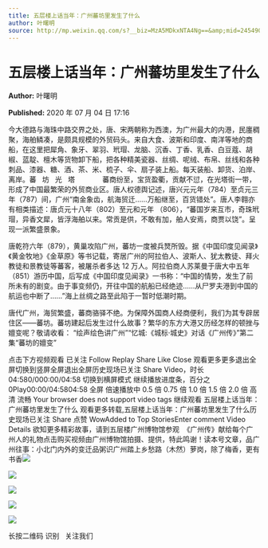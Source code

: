 ```yaml
---
title: 五层楼上话当年：广州蕃坊里发生了什么
author: 叶曙明
source: http://mp.weixin.qq.com/s?__biz=MzA5MDkxNTA4Ng==&amp;mid=2454909541&amp;idx=1&amp;sn=afa957c682243bfbbf550cb9db811d25&amp;chksm=87a23a04b0d5b312879d5dc44c648b90133de41d1d20d0f4aa9ff5175989a6666ca6f5054ed8#rd
---
```


# 五层楼上话当年：广州蕃坊里发生了什么

**Author:** 叶曙明

**Published:** 2020 年 07 月 04 日 17:16

今大德路与海珠中路交界之处，唐、宋两朝称为西澳，为广州最大的内港，民廛稠聚，海舶鳞凑，是颇具规模的外贸码头。来自大食、波斯和印度、南洋等地的商船，在这里把犀角、象牙、翠羽、玳瑁、龙脑、沉香、丁香、乳香、白豆蔻、胡椒、蓝靛、檀木等货物卸下船，把各种精美瓷器、丝绸、呢绒、布帛、丝线和各种刺品、漆器、糖、酒、茶、米、梳子、伞、扇子装上船。每天装船、卸货、泊岸、离岸。蕃   坊   光   塔              蕃商纷至，宝货盈衢，贡献不愆，在光塔街一带，形成了中国最繁荣的外贸商业区。唐人权德舆记述，唐兴元元年（784）至贞元三年（787）间，广州“南金象齿，航海贸迁……万船继至，百货错处”。唐人李翱亦有相类描述：唐贞元十八年（802）至元和元年 （806），“蕃国岁来互市，奇珠玳瑁，异香文犀，皆浮海舶以来。常贡是供，不敢有加，舶人安焉，商贾以饶”。呈现一派繁盛景象。

唐乾符六年（879），黄巢攻陷广州，蕃坊一度被兵燹所毁。据《中国印度见闻录》《黄金牧地》《金草原》等书记载，寄居广州的阿拉伯人、波斯人、犹太教徒、拜火教徒和景教徒等蕃客，被屠杀者多达 12 万人。阿拉伯商人苏莱曼于唐大中五年（851）游历中国，后写成《中国印度见闻录》一书称：“中国的情势，发生了前所未有的剧变。由于事变频仍，开往中国的航船已经绝迹……从尸罗夫港到中国的航运也中断了……”海上丝绸之路至此陷于一暂时低潮时期。

唐代广州，海贸繁盛，蕃商骆驿不绝。为保障外国商人经商便利，我们为其专辟居住区——蕃坊。蕃坊建起后发生过什么故事？繁华的东方大港又历经怎样的顿挫与嬗变呢？敬请收看： “绘声绘色讲广州”“忆城:《城标·城史》对话《广州传》”第二集“蕃坊的嬗变”

点击下方视频观看 已关注 Follow Replay Share Like Close 观看更多更多退出全屏切换到竖屏全屏退出全屏历史现场已关注 Share Video，时长 04:580/000:00/04:58 切换到横屏模式 继续播放进度条，百分之 0Play00:00/04:5804:58 全屏 倍速播放中 0.5 倍 0.75 倍 1.0 倍 1.5 倍 2.0 倍 高清 流畅 Your browser does not support video tags 继续观看 五层楼上话当年：广州蕃坊里发生了什么 观看更多转载,五层楼上话当年：广州蕃坊里发生了什么历史现场已关注 Share 点赞 WowAdded to Top StoriesEnter comment Video Details 欲知更多精彩故事，请到五层楼广州博物馆参观  《广州传》献给每个广州人的礼物点击购买视频由广州博物馆拍摄、提供，特此鸣谢！读本号文章，品广州往事：小北门内外的变迁品粥识广州踏上乡愁路（木然）萝岗，除了梅香，更有书香![](https://mmbiz.qpic.cn/mmbiz_gif/Ljib4So7yuWghmLDesJkwlpBqOoLoaK22Ma6PQQcW3OQXHtiaUjRImx7eUExnUg9YWblPadfqXQhBSwvDRUY18hA/640?wx_fmt=gif)

![](https://mmbiz.qpic.cn/mmbiz_jpg/PJWG74pLsMZW22bpbaQdEFcA1DW35IIzsclqarUUz6mMPkd1v9mrluyqb25EPDyGlFvJpRpdaNkKFpzVFZESzA/640)

![](https://mmbiz.qpic.cn/mmbiz_png/Ljib4So7yuWhkhZNO2ZfE5UZafVmcClw0EWXicfoF0PyRvLyiaZYS5KcpTich6P35bW8xn2EGvX39GaVwoA3NUyQdA/640?wx_fmt=png)

![](https://mmbiz.qpic.cn/mmbiz_jpg/oInJic7yAshiaqSneVMv9vN40LutPPrVtibBn3BXOSHAKfLwonYxPBuWIm8zHXS4yXPiaQ5PHeQ4dyXgbzXDufDGZg/640?wx_fmt=jpeg)

![](https://mmbiz.qpic.cn/mmbiz_jpg/PJWG74pLsMaozLudXOzRblBbJLge0Cicrs08tBnq19cGoN0iacXkFnwOiaiaricDicxGzQZsSSZJMHYB9G7FUAlqCzvw/640)

长按二维码 识别   关注我们
